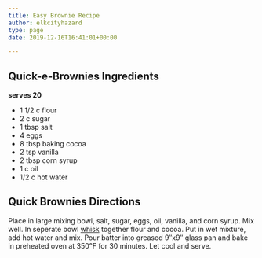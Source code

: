 ```yaml
---
title: Easy Brownie Recipe
author: elkcityhazard
type: page
date: 2019-12-16T16:41:01+00:00

---
```

## Quick-e-Brownies Ingredients

**serves 20**

  * 1 1/2 c flour
  * 2 c sugar
  * 1 tbsp salt
  * 4 eggs
  * 8 tbsp baking cocoa
  * 2 tsp vanilla
  * 2 tbsp corn syrup
  * 1 c oil
  * 1/2 c hot water

## Quick Brownies Directions

Place in large mixing bowl, salt, sugar, eggs, oil, vanilla, and corn syrup. Mix well. In seperate bowl [whisk][1] together flour and cocoa. Put in wet mixture, add hot water and mix. Pour batter into greased 9&#8243;x9&#8243; glass pan and bake in preheated oven at 350&#8457; for 30 minutes. Let cool and serve.

 [1]: /wordpress/kitchen-tools-and-terms/